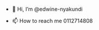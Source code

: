 - 👋 Hi, I’m @edwine-nyakundi
  
- 📫 How to reach me 0112714808

<!---
edwine-nyakundi/edwine-nyakundi is a ✨ special ✨ repository because its `README.md` (this file) appears on your GitHub profile.
You can click the Preview link to take a look at your changes.
--->

